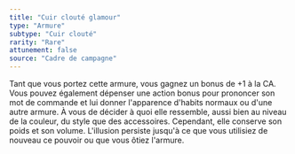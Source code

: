 ```yaml
---
title: "Cuir clouté glamour"
type: "Armure"
subtype: "Cuir clouté"
rarity: "Rare"
attunement: false
source: "Cadre de campagne"
---
```

Tant que vous portez cette armure, vous gagnez un bonus de +1 à la CA. Vous pouvez également dépenser une action bonus pour prononcer son mot de commande et lui donner l'apparence d'habits normaux ou d'une autre armure. À vous de décider à quoi elle ressemble, aussi bien au niveau de la couleur, du style que des accessoires. Cependant, elle conserve son poids et son volume. L'illusion persiste jusqu'à ce que vous utilisiez de nouveau ce pouvoir ou que vous ôtiez l'armure.
